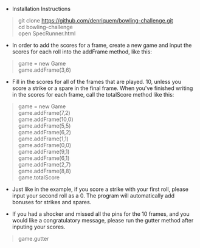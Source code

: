 * Installation Instructions
> git clone https://github.com/denriquem/bowling-challenge.git  
> cd bowling-challenge    
> open SpecRunner.html

* In order to add the scores for a frame, create a new game and input the scores for each roll into the addFrame method, like this:
> game = new Game  
> game.addFrame(3,6)

* Fill in the scores for all of the frames that are played. 10, unless you score a strike or a spare in the final frame. When you've finished writing in the scores for each frame, call the totalScore method like this:
> game = new Game  
> game.addFrame(7,2)  
> game.addFrame(10,0)  
> game.addFrame(5,5)  
> game.addFrame(6,2)  
> game.addFrame(1,1)  
> game.addFrame(0,0)    
> game.addFrame(9,1)   
> game.addFrame(6,1)   
> game.addFrame(2,7)    
> game.addFrame(8,8)   
> game.totalScore

* Just like in the example, if you score a strike with your first roll, please input your second roll as a 0. The program will automatically add bonuses for strikes and spares.

* If you had a shocker and missed all the pins for the 10 frames, and you would like a congratulatory message, please run the gutter method after inputing your scores.
> game.gutter
